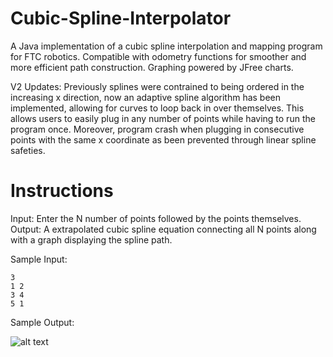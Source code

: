 # Cubic-Spline-Interpolator

A Java implementation of a cubic spline interpolation and mapping program for FTC robotics. Compatible with odometry functions for smoother and more efficient path construction. Graphing powered by JFree charts.

V2 Updates: Previously splines were contrained to being ordered in the increasing x direction, now an adaptive spline algorithm has been implemented, allowing for curves to loop back in over themselves. This allows users to easily plug in any number of points while having to run the program once. 
Moreover, program crash when plugging in consecutive points with the same x coordinate as been prevented through linear spline safeties. 
# Instructions

Input: Enter the N number of points followed by the points themselves.
Output: A extrapolated cubic spline equation connecting all N points along with a graph displaying the spline path.

Sample Input:

```
3
1 2
3 4
5 1
```

Sample Output:

![alt text](https://github.com/MrinallU/FTC-Cubic-Spline-Interpolation/blob/main/Capture.JPG?raw=true)
